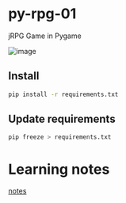 # py-rpg-01
jRPG Game in Pygame

![image](https://user-images.githubusercontent.com/3184210/276618977-ef236630-f384-43d0-8fae-1dfb6f60bbfc.png)


## Install
```bash
pip install -r requirements.txt
```

## Update requirements
```bash
pip freeze > requirements.txt
```


# Learning notes
[notes](./notes.md)
